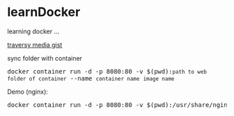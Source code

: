 # learnDocker

learning docker ...

<a href="https://gist.github.com/bradtraversy/89fad226dc058a41b596d586022a9bd3">traversy media gist</a>

sync folder with container

<pre>
docker container run -d -p 8080:80 -v $(pwd):<code>path to web folder of container</code> --name <code>container name</code> <code>image name</code>
</pre>

Demo (nginx):

<pre>
docker container run -d -p 8080:80 -v $(pwd):/usr/share/nginx/html --name nginx-website nginx
</pre>
